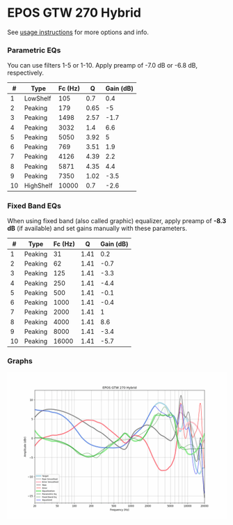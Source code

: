 # EPOS GTW 270 Hybrid
See [usage instructions](https://github.com/jaakkopasanen/AutoEq#usage) for more options and info.

### Parametric EQs
You can use filters 1-5 or 1-10. Apply preamp of -7.0 dB or -6.8 dB, respectively.

|   # | Type      |   Fc (Hz) |    Q |   Gain (dB) |
|-----|-----------|-----------|------|-------------|
|   1 | LowShelf  |       105 | 0.7  |         0.4 |
|   2 | Peaking   |       179 | 0.65 |        -5   |
|   3 | Peaking   |      1498 | 2.57 |        -1.7 |
|   4 | Peaking   |      3032 | 1.4  |         6.6 |
|   5 | Peaking   |      5050 | 3.92 |         5   |
|   6 | Peaking   |       769 | 3.51 |         1.9 |
|   7 | Peaking   |      4126 | 4.39 |         2.2 |
|   8 | Peaking   |      5871 | 4.35 |         4.4 |
|   9 | Peaking   |      7350 | 1.02 |        -3.5 |
|  10 | HighShelf |     10000 | 0.7  |        -2.6 |

### Fixed Band EQs
When using fixed band (also called graphic) equalizer, apply preamp of **-8.3 dB** (if available) and set gains manually with these parameters.

|   # | Type    |   Fc (Hz) |    Q |   Gain (dB) |
|-----|---------|-----------|------|-------------|
|   1 | Peaking |        31 | 1.41 |         0.2 |
|   2 | Peaking |        62 | 1.41 |        -0.7 |
|   3 | Peaking |       125 | 1.41 |        -3.3 |
|   4 | Peaking |       250 | 1.41 |        -4.4 |
|   5 | Peaking |       500 | 1.41 |        -0.1 |
|   6 | Peaking |      1000 | 1.41 |        -0.4 |
|   7 | Peaking |      2000 | 1.41 |         1   |
|   8 | Peaking |      4000 | 1.41 |         8.6 |
|   9 | Peaking |      8000 | 1.41 |        -3.4 |
|  10 | Peaking |     16000 | 1.41 |        -5.7 |

### Graphs
![](./EPOS%20GTW%20270%20Hybrid.png)
